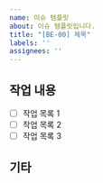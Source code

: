 ```yaml
---
name: 이슈 템플릿
about: 이슈 템플릿입니다.
title: "[BE-00] 제목"
labels: ''
assignees: ''
---
```


## 작업 내용
- [ ] 작업 목록 1
- [ ] 작업 목록 2
- [ ] 작업 목록 3

## 기타
<!-- 남기고 싶은 말이 있으면 적어주세요 -->
<!-- Assignees 과 Labels 설정 부탁드립니다 -->
<!-- 개발 시작 전에 꼭! 브랜치 새로 파서 그 위에 작업 바랍니다 -->
<!-- 브랜치 이름은 feat/be-00 or fix/be-00 등으로 설정하시면 됩니다 -->